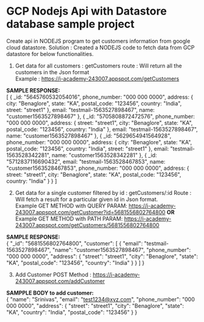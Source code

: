 <h1>GCP Nodejs Api with Datastore database sample project</h1>

Create api in NODEJS program to get customers information from google cloud datastore.
Solution : Created a NODEJS code to fetch data from GCP datastore for below functionalities.

1. Get data for all customers : getCustomers route : Will return all the customers in the Json format <br/>
Example : https://i-academy-243007.appspot.com/getCustomers 

<b>SAMPLE RESPONSE:</b><br/>
[
    {
        _id: "5645760532054016",
        phone_number: "000 000 0000",
        address: {
            city: "Benaglore",
            state: "KA",
            postal_code: "123456",
            country: "India",
            street: "street1"
        },
        email: "testmail-1563527898467",
        name: "customer1563527898467"
    },
    {
        _id: "5705808872472576",
        phone_number: "000 000 0000",
        address: {
            street: "street1",
            city: "Benaglore",
            state: "KA",
            postal_code: "123456",
            country: "India"
        },
        email: "testmail-1563527898467",
        name: "customer1563527898467"
    },
    {
        _id: "5629654941564928",
        phone_number: "000 000 0000",
        address: {
            city: "Benaglore",
            state: "KA",
            postal_code: "123456",
            country: "India",
            street: "street1"
        },
        email: "testmail-1563528342281",
        name: "customer1563528342281"
    },
    {
        _id: "5712837116690432",
        email: "testmail-1563528467853",
        name: "customer1563528467853",
        phone_number: "000 000 0000",
        address: {
            street: "street1",
            city: "Benaglore",
            state: "KA",
            postal_code: "123456",
            country: "India"
        }
    }
]

2. Get data for a single customer filtered by id : getCustomers/:id Route : Will fetch a result for a particular given id in Json format. <br/>
Example GET METHOD with QUERY PARAM: https://i-academy-243007.appspot.com/getCustomer?id=5681556802764800
<b>OR</b> <br/>
Example GET METHOD with PATH PARAM: https://i-academy-243007.appspot.com/getCustomers/5681556802764800 <br/>

<b>SAMPLE RESPONSE:</b><br/>
{
    "_id": "5681556802764800",
    "customer": [
        {
            "email": "testmail-1563527898467",
            "name": "customer1563527898467",
            "phone_number": "000 000 0000",
            "address": {
                "street": "street1",
                "city": "Benaglore",
                "state": "KA",
                "postal_code": "123456",
                "country": "India"
            }
        }
    ]
}


3. Add Customer POST Method : https://i-academy-243007.appspot.com/addCustomer

<b>SAMPPLE BODY to add customer:</b><br/>
{
  "name": "Srinivas",
  "email": "test1234@xyz.com",
  "phone_number": "000 000 0000",
  "address": {
    "street": "street1",
    "city": "Benaglore",
    "state": "KA",
    "country": "India",
    "postal_code": "123456"
  }
}
